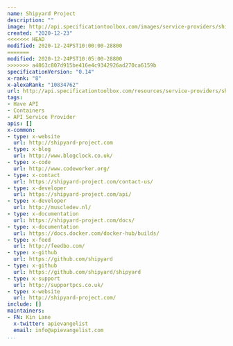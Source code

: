 ```yaml
---
name: Shipyard Project
description: ""
image: http://api.specificationtoolbox.com/images/service-providers/shipyard-project.jpg
created: "2020-12-23"
<<<<<<< HEAD
modified: 2020-12-24PST10:00:00-28800
=======
modified: 2020-12-24PST10:05:00-28800
>>>>>>> a4863c807d915be416e4c9342926ad270ca6159b
specificationVersion: "0.14"
x-rank: "8"
x-alexaRank: "10834762"
url: http://api.specificationtoolbox.com/resources/service-providers/shipyard-project/
tags:
- Have API
- Containers
- API Service Provider
apis: []
x-common:
- type: x-website
  url: http://shipyard-project.com
- type: x-blog
  url: http://www.blogclock.co.uk/
- type: x-code
  url: http://www.codeworker.org/
- type: x-contact
  url: https://shipyard-project.com/contact-us/
- type: x-developer
  url: https://shipyard-project.com/api/
- type: x-developer
  url: http://muscledev.nl/
- type: x-documentation
  url: https://shipyard-project.com/docs/
- type: x-documentation
  url: https://docs.docker.com/docker-hub/builds/
- type: x-feed
  url: http://feedbo.com/
- type: x-github
  url: https://github.com/shipyard
- type: x-github
  url: https://github.com/shipyard/shipyard
- type: x-support
  url: http://supportpcs.co.uk/
- type: x-website
  url: http://shipyard-project.com/
include: []
maintainers:
- FN: Kin Lane
  x-twitter: apievangelist
  email: info@apievangelist.com
...
```

